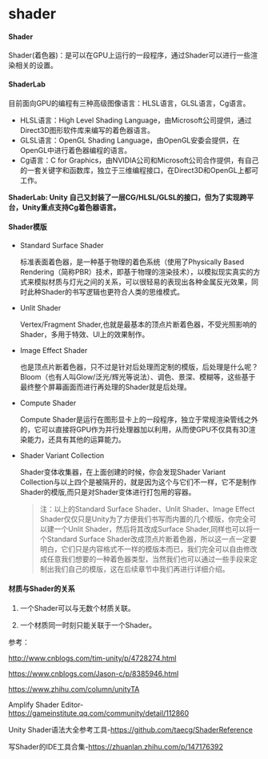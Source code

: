 # shader

#### Shader

Shader(着色器)：是可以在GPU上运行的一段程序，通过Shader可以进行一些渲染相关的设置。



#### ShaderLab

目前面向GPU的编程有三种高级图像语言：HLSL语言，GLSL语言，Cg语言。

- HLSL语言：High Level Shading Language，由Microsoft公司提供，通过Direct3D图形软件库来编写的着色器语言。
- GLSL语言：OpenGL Shading Language，由OpenGL安委会提供，在OpenGL中进行着色器编程的语言。
- Cg语言：C for Graphics，由NVIDIA公司和Microsoft公司合作提供，有自己的一套关键字和函数库，独立于三维编程接口，在Direct3D和OpenGL上都可工作。



**ShaderLab: Unity 自己又封装了一层CG/HLSL/GLSL的接口，但为了实现跨平台，Unity重点支持Cg着色器语言。**



#### Shader模版

- Standard Surface Shader

  标准表面着色器，是一种基于物理的着色系统（使用了Physically Based Rendering（简称PBR）技术，即基于物理的渲染技术），以模拟现实真实的方式来模拟材质与灯光之间的关系，可以很轻易的表现出各种金属反光效果，同时此种Shader的书写逻辑也更符合人类的思维模式。

- Unlit Shader

  Vertex/Fragment Shader,也就是最基本的顶点片断着色器，不受光照影响的Shader，多用于特效、UI上的效果制作。

- Image Effect Shader

  也是顶点片断着色器，只不过是针对后处理而定制的模版，后处理是什么呢？Bloom（也有人叫Glow/泛光/辉光等说法）、调色、景深、模糊等，这些基于最终整个屏幕画面而进行再处理的Shader就是后处理。

- Compute Shader

  Compute Shader是运行在图形显卡上的一段程序，独立于常规渲染管线之外的，它可以直接将GPU作为并行处理器加以利用，从而使GPU不仅具有3D渲染能力，还具有其他的运算能力。

- Shader Variant Collection

  Shader变体收集器，在上面创建的时候，你会发现Shader Variant Collection与以上四个是被隔开的，就是因为这个与它们不一样，它不是制作Shader的模版,而只是对Shader变体进行打包用的容器。

  > 注：以上的Standard Surface Shader、Unlit Shader、Image Effect Shader仅仅只是Unity为了方便我们书写而内置的几个模版，你完全可以建一个Unlit Shader，然后将其改成Surface Shader,同样也可以将一个Standard Surface Shader改成顶点片断着色器，所以这一点一定要明白，它们只是内容格式不一样的模版本而已，我们完全可以自由修改成任意我们想要的一种着色器类型，当然我们也可以通过一些手段来定制出我们自己的模版，这在后续章节中我们再进行详细介绍。



#### 材质与Shader的关系

1. 一个Shader可以与无数个材质关联。

2. 一个材质同一时刻只能关联于一个Shader。

   



参考：

http://www.cnblogs.com/tim-unity/p/4728274.html

https://www.cnblogs.com/Jason-c/p/8385946.html

https://www.zhihu.com/column/unityTA

Amplify Shader Editor-https://gameinstitute.qq.com/community/detail/112860

Unity Shader语法大全参考工具-https://github.com/taecg/ShaderReference

写Shader的IDE工具合集-https://zhuanlan.zhihu.com/p/147176392